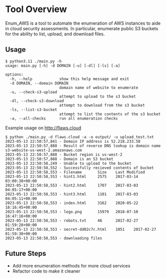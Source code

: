 # Tool Overview
Enum_AWS is a tool to automate the enumeration of AWS instances to aide in cloud security assessments. In particular, enumerate public S3 buckets for the ability to list, upload,
and download files.


## Usage

```
$ python3.11 ./main.py -h
usage: main.py [-h] -d DOMAIN [-u] [-dl] [-ls] [-a]

options:
  -h, --help            show this help message and exit
  -d DOMAIN, --domain DOMAIN
                        domain name of website to enumerate
  -u, --check-s3-upload
                        attempt to upload to the s3 bucket
  -dl, --check-s3-download
                        attempt to download from the s3 bucket
  -ls, --list-s3-bucket
                        attempt to list the contents of the s3 bucket
  -a, --all-checks      run all enumeration checks
```

Example usage on http://flaws.cloud

```
$ python ./main.py -d flaws.cloud -a -o output/ -u upload_test.txt
2023-05-13 22:50:57,841 - Domain IP address is 52.218.233.58
2023-05-13 22:50:57,888 - Result of reverse DNS lookup is domain name s3-website-us-west-2.amazonaws.com
2023-05-13 22:50:57,888 - Bucket region is us-west-2
2023-05-13 22:50:57,888 - Domain is an S3 bucket
2023-05-13 22:50:58,249 - Unable to upload to the bucket
2023-05-13 22:50:58,552 - Successfully recieved contents of bucket
2023-05-13 22:50:58,553 - Filename       Size    Last Modified
2023-05-13 22:50:58,553 - hint1.html     2575    2017-03-14 03:00:38+00:00
2023-05-13 22:50:58,553 - hint2.html     1707    2017-03-03 04:05:17+00:00
2023-05-13 22:50:58,553 - hint3.html     1101    2017-03-03 04:05:11+00:00
2023-05-13 22:50:58,553 - index.html     3162    2020-05-22 18:16:45+00:00
2023-05-13 22:50:58,553 - logo.png       15979   2018-07-10 16:47:16+00:00
2023-05-13 22:50:58,553 - robots.txt     46      2017-02-27 01:59:28+00:00
2023-05-13 22:50:58,553 - secret-dd02c7c.html    1051    2017-02-27 01:59:30+00:00
2023-05-13 22:50:58,553 - downloading files
```

## Future Steps
* Add more enumeration methods for more cloud services
* Refactor code to make it cleaner